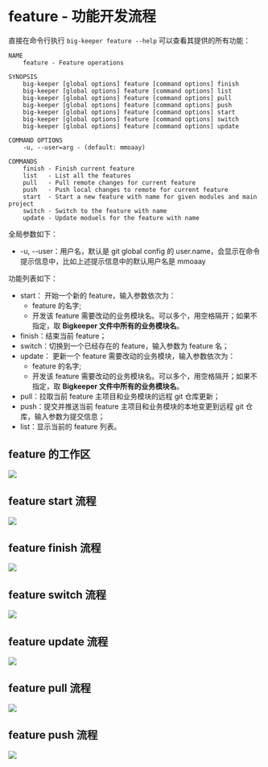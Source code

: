 # feature - 功能开发流程

直接在命令行执行 `big-keeper feature --help` 可以查看其提供的所有功能：

```
NAME
    feature - Feature operations

SYNOPSIS
    big-keeper [global options] feature [command options] finish
    big-keeper [global options] feature [command options] list
    big-keeper [global options] feature [command options] pull
    big-keeper [global options] feature [command options] push
    big-keeper [global options] feature [command options] start
    big-keeper [global options] feature [command options] switch
    big-keeper [global options] feature [command options] update

COMMAND OPTIONS
    -u, --user=arg - (default: mmoaay)

COMMANDS
    finish - Finish current feature
    list   - List all the features
    pull   - Pull remote changes for current feature
    push   - Push local changes to remote for current feature
    start  - Start a new feature with name for given modules and main project
    switch - Switch to the feature with name
    update - Update moduels for the feature with name
```

全局参数如下：

- -u, --user：用户名，默认是 git global config 的 user.name，会显示在命令提示信息中，比如上述提示信息中的默认用户名是 mmoaay

功能列表如下：

- start：
  开始一个新的 feature，输入参数依次为：
  - feature 的名字;
  - 开发该 feature 需要改动的业务模块名。可以多个，用空格隔开；如果不指定，取 **Bigkeeper 文件中所有的业务模块名**。
- finish：结束当前 feature；
- switch：切换到一个已经存在的 feature，输入参数为 feature 名；
- update：
  更新一个 feature 需要改动的业务模块，输入参数依次为：
  - feature 的名字;
  - 开发该 feature 需要改动的业务模块名。可以多个，用空格隔开；如果不指定，取 **Bigkeeper 文件中所有的业务模块名**。
- pull：拉取当前 feature 主项目和业务模块的远程 git 仓库更新；
- push：提交并推送当前 feature 主项目和业务模块的本地变更到远程 git 仓库，输入参数为提交信息；
- list：显示当前的 feature 列表。

## feature 的工作区

![](../../resources/readme/big-keeper-readme.001.png)

## feature start 流程

![](../../resources/readme/big-keeper-readme.002.png)

## feature finish 流程

![](../../resources/readme/big-keeper-readme.003.png)

## feature switch 流程

![](../../resources/readme/big-keeper-readme.004.png)

## feature update 流程

![](../../resources/readme/big-keeper-readme.005.png)

## feature pull 流程

![](../../resources/readme/big-keeper-readme.006.png)

## feature push 流程

![](../../resources/readme/big-keeper-readme.007.png)
